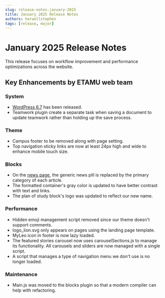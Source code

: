 ```yaml
---
slug: release-notes-january-2025
title: January 2025 Release Notes
authors: harwellstephen
tags: [release, major]
---
```


# January 2025 Release Notes
This release focuses on workflow improvement and performance optimizations across the website.

<!-- truncate -->

## Key Enhancements by ETAMU web team
### System
- [WordPress 6.7](https://wordpress.org/news/2024/11/rollins/) has been released.
- Teamwork plugin create a separate task when saving a document to update teamwork rather than holding up the save process.

### Theme
- Campus footer to be removed along with page setting.
- Top navigation sticky links are now at least 24px high and wide to enhance mobile touch size.

### Blocks
- On the [news page](http://www.tamuc.edu/news), the generic news pill is replaced by the primary category of each article.
- The formatted container's gray color is updated to have better contrast with text and links.
- The plan of study block's logo was updated to reflect our new name.

### Performance
- Hidden emoji management script removed since our theme doesn't support comments.
- logo_lion.svg only appears on pages using the landing page template.
- MyLeo icon in footer is now lazy loaded.
- The featured stories carousel now uses carouselSections.js to manage its functionality. All carousels and sliders are now managed with a single script.
- A script that manages a type of navigation menu we don't use is no longer loaded.

### Maintenance
- Main.js was moved to the blocks plugin so that a modern compiler can help with refactoring.
